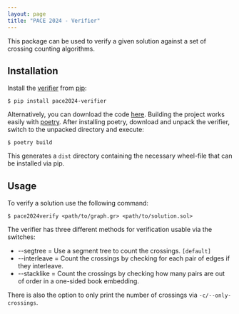 ```yaml
---
layout: page 
title: "PACE 2024 - Verifier"
---
```


This package can be used to verify a given solution against a set of crossing counting algorithms.

## Installation

Install the [verifier](https://pypi.org/project/pace2024-verifier/) from [pip](https://pypi.org/project/pip/):

```console
$ pip install pace2024-verifier
```

Alternatively, you can download the code [here](./pace2024_verifier-0.2.0.tar.gz). Building the project works easily with [poetry](https://python-poetry.org/). After installing poetry, download and unpack the verifier, switch to the unpacked directory and execute:

```console
$ poetry build
```

This generates a `dist` directory containing the necessary wheel-file that can be installed via pip.

## Usage

To verify a solution use the following command:

```console
$ pace2024verify <path/to/graph.gr> <path/to/solution.sol>
```

The verifier has three different methods for verification usable via the switches:
* --segtree = Use a segment tree to count the crossings. `[default]`
* --interleave = Count the crossings by checking for each pair of edges if they interleave.
* --stacklike = Count the crossings by checking how many pairs are out of order in a one-sided book embedding.

There is also the option to only print the number of crossings via `-c/--only-crossings`.
